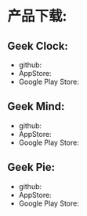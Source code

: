 # 产品下载:

## Geek Clock:

- github:
- AppStore:
- Google Play Store:

## Geek Mind:

- github:
- AppStore:
- Google Play Store:

## Geek Pie:

- github:
- AppStore:
- Google Play Store:
